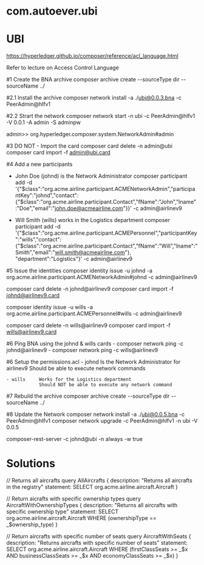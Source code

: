 # com.autoever.ubi

# UBI

https://hyperledger.github.io/composer/reference/acl_language.html

Refer to lecture on Access Control Language


#1 Create the BNA archive
composer archive create  --sourceType dir --sourceName ../

#2.1 Install the archive
composer network install -a ./ubi@0.0.3.bna -c PeerAdmin@hlfv1

#2.2 Strart the network
composer network start -n ubi -c PeerAdmin@hlfv1 -V 0.0.1 -A admin -S adminpw

admin>> org.hyperledger.composer.system.NetworkAdmin#admin

#3 DO NOT - Import the card
composer card delete -n admin@ubi
composer card import -f admin@ubi.card

#4 Add a new participants

- John Doe (johnd) is the Network Administrator
composer participant add -d '{"$class":"org.acme.airline.participant.ACMENetworkAdmin","participantKey":"johnd","contact":{"$class":"org.acme.airline.participant.Contact","fName":"John","lname":"Doe","email":"john.doe@acmeairline.com"}}' -c admin@airlinev9

- Will Smith (wills) works in the Logistics department
composer participant add -d '{"$class":"org.acme.airline.participant.ACMEPersonnel","participantKey":"wills","contact":{"$class":"org.acme.airline.participant.Contact","fName":"Will","lname":"Smith","email":"will.smith@acmeairline.com"}, "department":"Logistics"}' -c admin@airlinev9

#5 Issue the identities
composer identity issue -u johnd -a org.acme.airline.participant.ACMENetworkAdmin#johnd -c admin@airlinev9

composer card delete -n johnd@airlinev9
composer card import -f johnd@airlinev9.card

composer identity issue -u wills -a org.acme.airline.participant.ACMEPersonnel#wills -c admin@airlinev9 

composer card delete -n wills@airlinev9
composer card import -f wills@airlinev9.card

#6 Ping BNA using the johnd & wills cards
    - composer network ping -c johnd@airlinev9
    - composer network ping -c wills@airlinev9

#6 Setup the permissions.acl
    - johnd     Is the Network Administrator for airlinev9
                Should be able to execute network commands

    - wills     Works for the Logistics department
                Should NOT be able to execute any network command

#7 Rebuild the archive
composer archive create  --sourceType dir --sourceName ../

#8 Update the Network
composer network install -a ./ubi@0.0.5.bna -c PeerAdmin@hlfv1
composer network upgrade -c PeerAdmin@hlfv1 -n ubi -V 0.0.5


composer-rest-server -c johnd@ubi -n always -w true

Solutions
=========
// Returns all aircrafts
query AllAircrafts {
 description: "Returns all aircrafts in the registry"
 statement:
 SELECT org.acme.airline.aircraft.Aircraft
}
 
// Return aicrafts with specific ownership types
query AircraftWithOwnershipTypes {
 description: "Returns all aircrafts with specific ownership type"
 statement:
 SELECT org.acme.airline.aircraft.Aircraft
 WHERE (ownershipType == _$ownership_type)
}
 
// Return aircrafts with specific number of seats
query AircraftWithSeats {
 description: "Returns aircrafts with specific number of seats"
 statement:
 SELECT org.acme.airline.aircraft.Aircraft
 WHERE (firstClassSeats >= _$x AND businessClassSeats >= _$x AND economyClassSeats >= _$x)
}
